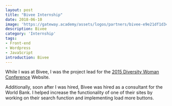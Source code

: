 ```yaml
---
layout: post
title: "Bivee Internship"
date: 2018-06-10
image: 'https://gateway.academy/assets/logos/partners/bivee-e9e21df1d347f3e2797a801ebb64c924f67c574541d2438fa2fbc6bf7231f8b2.png'
description: Bivee
category: 'Internship'
tags:
- Front-end
- Wordpress
- JavaScript
introduction: Bivee
---
```


While I was at Bivee, I was the project lead for the <a href="http://conference2015.diversitywoman.com/">2015 Diversity Woman Conference</a> Website.

Additionally, soon after I was hired, Bivee was hired as a consultant for the World Bank. I helped increase the functionality of one of their sites by working on their search function and implementing load more buttons.

